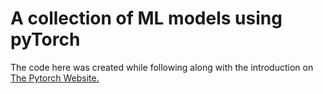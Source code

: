# A collection of ML models using pyTorch
The code here was created while following along with the introduction on [The Pytorch Website.](https://pytorch.org/tutorials/beginner/basics/)